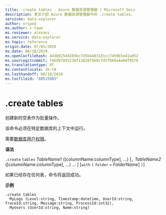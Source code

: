 ```yaml
---
title: .create tables - Azure 数据资源管理器 | Microsoft Docs
description: 本文介绍 Azure 数据资源管理器中的 .create tables。
services: data-explorer
author: orspod
ms.author: v-tawe
ms.reviewer: alexans
ms.service: data-explorer
ms.topic: reference
origin.date: 07/05/2020
ms.date: 08/18/2020
ms.openlocfilehash: 44db0254d285bc7d5b44831d1cc745965e41ad52
ms.sourcegitcommit: f4bd97855236f11020f968cfd5fbb0a4e84f9576
ms.translationtype: HT
ms.contentlocale: zh-CN
ms.lasthandoff: 08/18/2020
ms.locfileid: "88515903"
---
```

# <a name="create-tables"></a>.create tables

创建新的空表作为批量操作。

该命令必须在特定数据库的上下文中运行。

需要[数据库用户权限](../management/access-control/role-based-authorization.md)。

**语法**

`.create` `tables` *TableName1* ([columnName:columnType], ...) [`,` *TableName2* ([columnName:columnType], ...) ... ] [`with` `(` `folder` `=` *FolderName*] `)`]

如果已经存在任何表，命令将返回成功。
 
**示例** 

```kusto
.create tables 
  MyLogs (Level:string, Timestamp:datetime, UserId:string, TraceId:string, Message:string, ProcessId:int32),
  MyUsers (UserId:string, Name:string)
```
